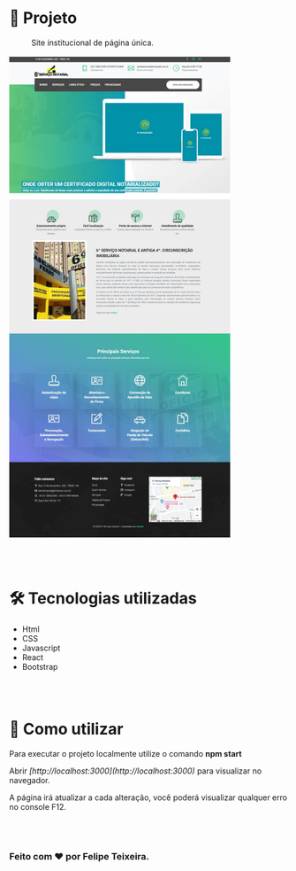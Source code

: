 <h1>🚀 Projeto</h1> 
<dd>Site institucional de página única.</dd>
<br>

<img src="preview.jpg" width="400px" />

<br><br>

<h1>🛠️ Tecnologias utilizadas</h1> 
<ul>
    <li>Html</li>
    <li>CSS</li>
    <li>Javascript</li>
    <li>React</li>
    <li>Bootstrap</li>
</ul>

<br><br>

<h1>📃 Como utilizar</h1>
<p>Para executar o projeto localmente utilize o comando <strong>npm start</strong></p>
<p>Abrir <em>[http://localhost:3000](http://localhost:3000)</em> para visualizar no navegador.</p>
<p>A página irá atualizar a cada alteração, você poderá visualizar qualquer erro no console F12.</p>

<br><br>


<h3>Feito com ❤️ por <a url="https://www.linkedin.com/in/felipeteixeirams/" target="_blank">Felipe Teixeira</a>.</h3>